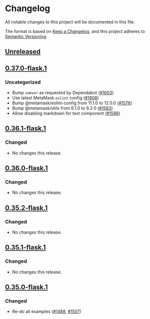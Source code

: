 # Changelog
All notable changes to this project will be documented in this file.

The format is based on [Keep a Changelog](https://keepachangelog.com/en/1.0.0/),
and this project adheres to [Semantic Versioning](https://semver.org/spec/v2.0.0.html).

## [Unreleased]

## [0.37.0-flask.1]
### Uncategorized
- Bump `semver` as requested by Dependabot ([#1603](https://github.com/MetaMask/snaps/pull/1603))
- Use latest MetaMask `eslint` config ([#1606](https://github.com/MetaMask/snaps/pull/1606))
- Bump @metamask/eslint-config from 11.1.0 to 12.0.0 ([#1576](https://github.com/MetaMask/snaps/pull/1576))
- Bump @metamask/utils from 6.1.0 to 6.2.0 ([#1583](https://github.com/MetaMask/snaps/pull/1583))
- Allow disabling markdown for text component ([#1586](https://github.com/MetaMask/snaps/pull/1586))

## [0.36.1-flask.1]
### Changed
- No changes this release.

## [0.36.0-flask.1]
### Changed
- No changes this release.

## [0.35.2-flask.1]
### Changed
- No changes this release.

## [0.35.1-flask.1]
### Changed
- No changes this release.

## [0.35.0-flask.1]
### Changed
- Re-do all examples ([#1488](https://github.com/MetaMask/snaps/pull/1488), [#1507](https://github.com/MetaMask/snaps/pull/1507))

[Unreleased]: https://github.com/MetaMask/snaps/compare/v0.37.0-flask.1...HEAD
[0.37.0-flask.1]: https://github.com/MetaMask/snaps/compare/v0.36.1-flask.1...v0.37.0-flask.1
[0.36.1-flask.1]: https://github.com/MetaMask/snaps/compare/v0.36.0-flask.1...v0.36.1-flask.1
[0.36.0-flask.1]: https://github.com/MetaMask/snaps/compare/v0.35.2-flask.1...v0.36.0-flask.1
[0.35.2-flask.1]: https://github.com/MetaMask/snaps/compare/v0.35.1-flask.1...v0.35.2-flask.1
[0.35.1-flask.1]: https://github.com/MetaMask/snaps/compare/v0.35.0-flask.1...v0.35.1-flask.1
[0.35.0-flask.1]: https://github.com/MetaMask/snaps/releases/tag/v0.35.0-flask.1
